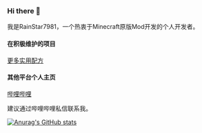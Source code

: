 ### Hi there 👋

我是RainStar7981，一个热衷于Minecraft原版Mod开发的个人开发者。  

#### 在积极维护的项目
[更多实用配方](https://github.com/RainStar7981/More-Useful-Recipes)  

#### 其他平台个人主页

[哔哩哔哩](https://space.bilibili.com/503995436)  

建议通过哔哩哔哩私信联系我。  

[![Anurag's GitHub stats](https://github-readme-stats.vercel.app/api?username=RainStar7981)](https://github.com/anuraghazra/github-readme-stats)
